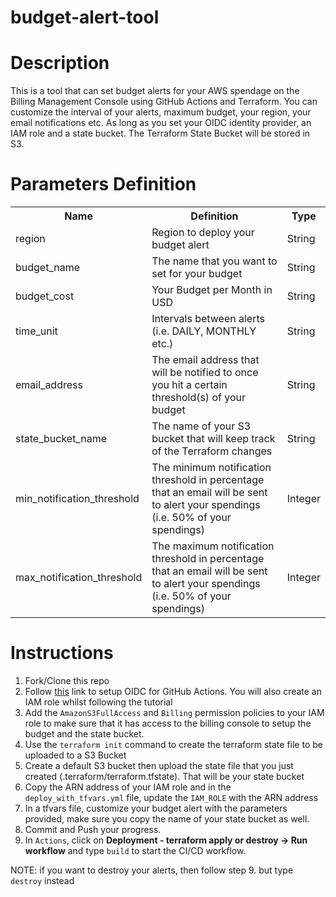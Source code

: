 # budget-alert-tool

<h1>Description</h1>

This is a tool that can set budget alerts for your AWS spendage on the Billing Management Console using GitHub Actions and Terraform. You can customize the interval of your alerts, maximum budget, your region, your email notifications etc. As long as you set your OIDC identity provider, an IAM role and a state bucket. The Terraform State Bucket will be stored in S3.  

<h1> Parameters Definition </h1>

 <table>
  <tr>
    <th>Name</th>
    <th>Definition</th>
    <th>Type</th>
  </tr>
  <tr>
    <td>region</td>
    <td>Region to deploy your budget alert</td>
    <td>String</td>
  </tr>
  <tr>
    <td>budget_name</td>
    <td>The name that you want to set for your budget</td>
    <td>String</td>
  </tr>
   <tr>
    <td>budget_cost</td>
    <td>Your Budget per Month in USD</td>
    <td>String</td>
  </tr>
   <tr>
    <td>time_unit</td>
    <td>Intervals between alerts (i.e. DAILY, MONTHLY etc.)</td>
    <td>String</td>
  </tr>
  <tr>
    <td>email_address</td>
    <td>The email address that will be notified to once you hit a certain threshold(s) of your budget</td>
    <td>String</td>
  </tr>
  <tr>
    <td>state_bucket_name</td>
    <td>The name of your S3 bucket that will keep track of the Terraform changes</td>
    <td>String</td>
  </tr>
  <tr>
    <td>min_notification_threshold</td>
    <td>The minimum notification threshold in percentage that an email will be sent to alert your spendings (i.e. 50% of your spendings)</td>
    <td>Integer</td>
    
  </tr>
  <tr>
    <td>max_notification_threshold</td>
    <td>The maximum notification threshold in percentage that an email will be sent to alert your spendings (i.e. 50% of your spendings)</td>
    <td>Integer</td>
  </tr>
</table> 

<h1>Instructions</h1>

1. Fork/Clone this repo
2. Follow <a href="https://aws.amazon.com/blogs/security/use-iam-roles-to-connect-github-actions-to-actions-in-aws/">this</a> link to setup OIDC for GitHub Actions. You will also create an IAM role whilst following the tutorial
3. Add the `AmazonS3FullAccess` and `Billing` permission policies to your IAM role to make sure that it has access to the billing console to setup the budget and the state bucket.
4. Use the `terraform init` command to create the terraform state file to be uploaded to a S3 Bucket
5. Create a default S3 bucket then upload the state file that you just created (.terraform/terraform.tfstate). That will be your state bucket
6. Copy the ARN address of your IAM role and in the `deploy_with_tfvars.yml` file, update the `IAM_ROLE` with the ARN address
7. In a tfvars file, customize your budget alert with the parameters provided, make sure you copy the name of your state bucket as well.
8. Commit and Push your progress.
9. In `Actions`, click on <b>Deployment - terraform apply or destroy  -> Run workflow</b> and type `build` to start the CI/CD workflow.

NOTE: if you want to destroy your alerts, then follow step 9. but type `destroy` instead
